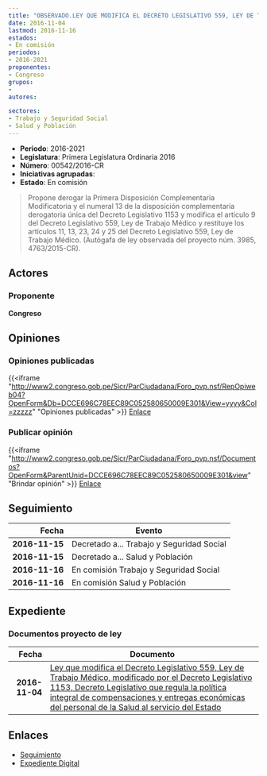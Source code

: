 ```yaml
---
title: "OBSERVADO.LEY QUE MODIFICA EL DECRETO LEGISLATIVO 559, LEY DE TRABAJO MÉDICO, MODIFICADO POR EL DECRETO LEGISLATIVO 1153, DECRETO LEGISLATIVO QUE REGULA LA POLÍTICA INTEGRAL DE COMPENSACIONES Y ENTREGAS ECONÓMICAS DEL PERSONAL DE LA SALUD AL SERVICIO DEL ESTADO"
date: 2016-11-04
lastmod: 2016-11-16
estados:
- En comisión
periodos:
- 2016-2021
proponentes:
- Congreso
grupos:
- 
autores:

sectores:
- Trabajo y Seguridad Social
- Salud y Población
---
```

- **Periodo**: 2016-2021
- **Legislatura**: Primera Legislatura Ordinaria 2016
- **Número**: 00542/2016-CR
- **Iniciativas agrupadas**: 
- **Estado**: En comisión

> Propone derogar la Primera Disposición Complementaria Modificatoria y el numeral 13 de la disposición complementaria derogatoria única del Decreto Legislativo 1153 y modifica el artículo 9 del Decreto Legislativo 559, Ley de Trabajo Médico y restituye los artículos 11, 13, 23, 24 y 25 del Decreto Legislativo 559, Ley de Trabajo Médico. (Autógafa de ley observada del proyecto núm. 3985, 4763/2015-CR).


## Actores

### Proponente

**Congreso**

## Opiniones

### Opiniones publicadas

{{<iframe "http://www2.congreso.gob.pe/Sicr/ParCiudadana/Foro_pvp.nsf/RepOpiweb04?OpenForm&Db=DCCE696C78EEC89C052580650009E301&View=yyyy&Col=zzzzz" "Opiniones publicadas" >}}
[Enlace](http://www2.congreso.gob.pe/Sicr/ParCiudadana/Foro_pvp.nsf/RepOpiweb04?OpenForm&Db=DCCE696C78EEC89C052580650009E301&View=yyyy&Col=zzzzz)

### Publicar opinión

{{<iframe "http://www2.congreso.gob.pe/Sicr/ParCiudadana/Foro_pvp.nsf/Documentos?OpenForm&ParentUnid=DCCE696C78EEC89C052580650009E301&view" "Brindar opinión" >}}
[Enlace](http://www2.congreso.gob.pe/Sicr/ParCiudadana/Foro_pvp.nsf/Documentos?OpenForm&ParentUnid=DCCE696C78EEC89C052580650009E301&view)


## Seguimiento

| Fecha | Evento |
|------:|--------|
| **2016-11-15** | Decretado a... Trabajo y Seguridad Social |
| **2016-11-15** | Decretado a... Salud y Población |
| **2016-11-16** | En comisión Trabajo y Seguridad Social |
| **2016-11-16** | En comisión Salud y Población |

## Expediente

### Documentos proyecto de ley

| Fecha | Documento |
|------:|-----------|
| **2016-11-04** | [Ley que modifica el Decreto Legislativo 559, Ley de Trabajo Médico, modificado por el Decreto Legislativo 1153, Decreto Legislativo que regula la política integral de compensaciones y entregas económicas del personal de la Salud al servicio del Estado](http://www.leyes.congreso.gob.pe/Documentos/2016_2021/Proyectos_de_Ley_y_de_Resoluciones_Legislativas/PL0054220161104..pdf) |

## Enlaces

- [Seguimiento](http://www2.congreso.gob.pe/Sicr/TraDocEstProc/CLProLey2016.nsf/f7fff46988ca05b1052578e100829cc7/abdfebe42b2215d5052580640059c80c?OpenDocument)
- [Expediente Digital](http://www2.congreso.gob.pe/Sicr/TraDocEstProc/CLProLey2016.nsf/f7fff46988ca05b1052578e100829cc7/abdfebe42b2215d5052580640059c80c?OpenDocument&Click=05257FB7005EB655.eb71d0cf91d8294e05256cdf006b5706/$Body/0.1C6C)

